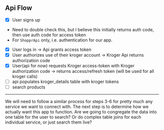 ## Api Flow
- [x] User signs up 
- Need to double check this, but I believe this initially returns auth code, then use auth code for access token
- For `ShopprApi` only, i.e. authentication for our app.
- [x] User logs in &#8594; Api grants access token
- [x] User authorizes use of their kroger account &#8594; Kroger Api returns authorization code
- [x] User(api for now) requests Kroger access-token with Kroger authorization code &#8594; returns access/refresh token (will be used for all kroger calls) 
- [ ] api populates kroger_details table with kroger tokens
- [ ] search products

----
We will need to follow a similar process for steps 3-6 for pretty much any service we want to connect with. The next step is to determine how we actually want this app to function. Are we going to congregate the data into one table for the user to search? Or do complex table joins for each individual service, or just search them live?
